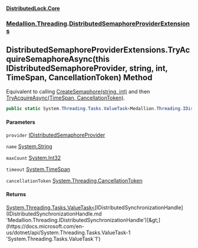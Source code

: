 #### [DistributedLock.Core](README.md 'README')
### [Medallion.Threading](Medallion.Threading.md 'Medallion.Threading').[DistributedSemaphoreProviderExtensions](DistributedSemaphoreProviderExtensions.md 'Medallion.Threading.DistributedSemaphoreProviderExtensions')

## DistributedSemaphoreProviderExtensions.TryAcquireSemaphoreAsync(this IDistributedSemaphoreProvider, string, int, TimeSpan, CancellationToken) Method

Equivalent to calling [CreateSemaphore(string, int)](IDistributedSemaphoreProvider.CreateSemaphore.AA9FahTKczyqDQd0GIAGzQ.md 'Medallion.Threading.IDistributedSemaphoreProvider.CreateSemaphore(string, int)') and then
[TryAcquireAsync(TimeSpan, CancellationToken)](IDistributedSemaphore.TryAcquireAsync.yTpJMeiQTyO40ByV0nmdkQ.md 'Medallion.Threading.IDistributedSemaphore.TryAcquireAsync(System.TimeSpan, System.Threading.CancellationToken)').

```csharp
public static System.Threading.Tasks.ValueTask<Medallion.Threading.IDistributedSynchronizationHandle?> TryAcquireSemaphoreAsync(this Medallion.Threading.IDistributedSemaphoreProvider provider, string name, int maxCount, System.TimeSpan timeout=default(System.TimeSpan), System.Threading.CancellationToken cancellationToken=default(System.Threading.CancellationToken));
```
#### Parameters

<a name='Medallion.Threading.DistributedSemaphoreProviderExtensions.TryAcquireSemaphoreAsync(thisMedallion.Threading.IDistributedSemaphoreProvider,string,int,System.TimeSpan,System.Threading.CancellationToken).provider'></a>

`provider` [IDistributedSemaphoreProvider](IDistributedSemaphoreProvider.md 'Medallion.Threading.IDistributedSemaphoreProvider')

<a name='Medallion.Threading.DistributedSemaphoreProviderExtensions.TryAcquireSemaphoreAsync(thisMedallion.Threading.IDistributedSemaphoreProvider,string,int,System.TimeSpan,System.Threading.CancellationToken).name'></a>

`name` [System.String](https://docs.microsoft.com/en-us/dotnet/api/System.String 'System.String')

<a name='Medallion.Threading.DistributedSemaphoreProviderExtensions.TryAcquireSemaphoreAsync(thisMedallion.Threading.IDistributedSemaphoreProvider,string,int,System.TimeSpan,System.Threading.CancellationToken).maxCount'></a>

`maxCount` [System.Int32](https://docs.microsoft.com/en-us/dotnet/api/System.Int32 'System.Int32')

<a name='Medallion.Threading.DistributedSemaphoreProviderExtensions.TryAcquireSemaphoreAsync(thisMedallion.Threading.IDistributedSemaphoreProvider,string,int,System.TimeSpan,System.Threading.CancellationToken).timeout'></a>

`timeout` [System.TimeSpan](https://docs.microsoft.com/en-us/dotnet/api/System.TimeSpan 'System.TimeSpan')

<a name='Medallion.Threading.DistributedSemaphoreProviderExtensions.TryAcquireSemaphoreAsync(thisMedallion.Threading.IDistributedSemaphoreProvider,string,int,System.TimeSpan,System.Threading.CancellationToken).cancellationToken'></a>

`cancellationToken` [System.Threading.CancellationToken](https://docs.microsoft.com/en-us/dotnet/api/System.Threading.CancellationToken 'System.Threading.CancellationToken')

#### Returns
[System.Threading.Tasks.ValueTask&lt;](https://docs.microsoft.com/en-us/dotnet/api/System.Threading.Tasks.ValueTask-1 'System.Threading.Tasks.ValueTask`1')[IDistributedSynchronizationHandle](IDistributedSynchronizationHandle.md 'Medallion.Threading.IDistributedSynchronizationHandle')[&gt;](https://docs.microsoft.com/en-us/dotnet/api/System.Threading.Tasks.ValueTask-1 'System.Threading.Tasks.ValueTask`1')